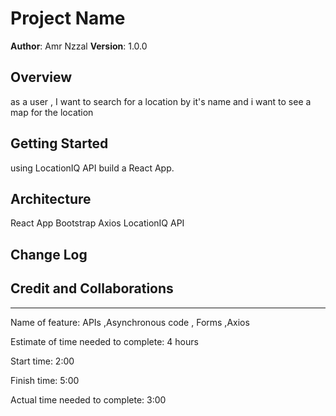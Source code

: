# Project Name

**Author**: Amr Nzzal
**Version**: 1.0.0 

## Overview
as a user , I want to search for a location by it's name and i want to see a map for the location

## Getting Started
<!-- What are the steps that a user must take in order to build this app on their own machine and get it running? -->
using LocationIQ API 
build a React App.

## Architecture
<!-- Provide a detailed description of the application design. What technologies (languages, libraries, etc) you're using, and any other relevant design information. -->
React App
Bootstrap
Axios
LocationIQ API

## Change Log
<!-- Use this area to document the iterative changes made to your application as each feature is successfully implemented. Use time stamps. Here's an example:

01-01-2001 4:59pm - Application now has a fully-functional express server, with a GET route for the location resource. -->

## Credit and Collaborations
<!-- Give credit (and a link) to other people or resources that helped you build this application. -->




---------------------
Name of feature: APIs ,Asynchronous code , Forms ,Axios

Estimate of time needed to complete: 4 hours

Start time: 2:00

Finish time: 5:00

Actual time needed to complete: 3:00